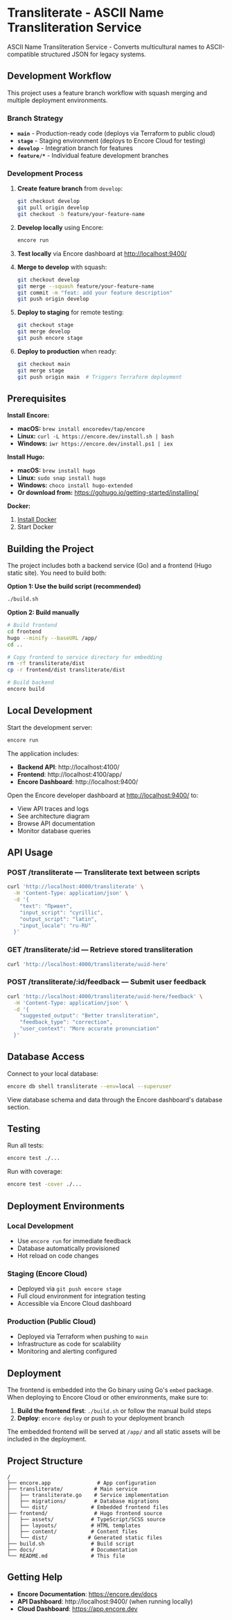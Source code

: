# Transliterate - ASCII Name Transliteration Service

ASCII Name Transliteration Service - Converts multicultural names to ASCII-compatible structured JSON for legacy systems.

## Development Workflow

This project uses a feature branch workflow with squash merging and multiple deployment environments.

### Branch Strategy

- **`main`** - Production-ready code (deploys via Terraform to public cloud)
- **`stage`** - Staging environment (deploys to Encore Cloud for testing)  
- **`develop`** - Integration branch for features
- **`feature/*`** - Individual feature development branches

### Development Process

1. **Create feature branch** from `develop`:
   ```bash
   git checkout develop
   git pull origin develop
   git checkout -b feature/your-feature-name
   ```

2. **Develop locally** using Encore:
   ```bash
   encore run
   ```

3. **Test locally** via Encore dashboard at [http://localhost:9400/](http://localhost:9400/)

4. **Merge to develop** with squash:
   ```bash
   git checkout develop
   git merge --squash feature/your-feature-name
   git commit -m "feat: add your feature description"
   git push origin develop
   ```

5. **Deploy to staging** for remote testing:
   ```bash
   git checkout stage
   git merge develop
   git push encore stage
   ```

6. **Deploy to production** when ready:
   ```bash
   git checkout main  
   git merge stage
   git push origin main  # Triggers Terraform deployment
   ```

## Prerequisites 

**Install Encore:**
- **macOS:** `brew install encoredev/tap/encore`
- **Linux:** `curl -L https://encore.dev/install.sh | bash`
- **Windows:** `iwr https://encore.dev/install.ps1 | iex`

**Install Hugo:**
- **macOS:** `brew install hugo`
- **Linux:** `sudo snap install hugo`
- **Windows:** `choco install hugo-extended`
- **Or download from:** https://gohugo.io/getting-started/installing/
  
**Docker:**
1. [Install Docker](https://docker.com)
2. Start Docker

## Building the Project

The project includes both a backend service (Go) and a frontend (Hugo static site). You need to build both:

**Option 1: Use the build script (recommended)**
```bash
./build.sh
```

**Option 2: Build manually**
```bash
# Build frontend
cd frontend
hugo --minify --baseURL /app/
cd ..

# Copy frontend to service directory for embedding
rm -rf transliterate/dist
cp -r frontend/dist transliterate/dist

# Build backend
encore build
```

## Local Development

Start the development server:

```bash
encore run
```

The application includes:
- **Backend API**: http://localhost:4100/
- **Frontend**: http://localhost:4100/app/
- **Encore Dashboard**: http://localhost:9400/

Open the Encore developer dashboard at [http://localhost:9400/](http://localhost:9400/) to:
- View API traces and logs
- See architecture diagram  
- Browse API documentation
- Monitor database queries

## API Usage

### POST /transliterate — Transliterate text between scripts

```bash
curl 'http://localhost:4000/transliterate' \
  -H 'Content-Type: application/json' \
  -d '{
    "text": "Привет",
    "input_script": "cyrillic",
    "output_script": "latin",
    "input_locale": "ru-RU"
  }'
```

### GET /transliterate/:id — Retrieve stored transliteration

```bash
curl 'http://localhost:4000/transliterate/uuid-here'
```

### POST /transliterate/:id/feedback — Submit user feedback

```bash
curl 'http://localhost:4000/transliterate/uuid-here/feedback' \
  -H 'Content-Type: application/json' \
  -d '{
    "suggested_output": "Better transliteration",
    "feedback_type": "correction",
    "user_context": "More accurate pronunciation"
  }'
```

## Database Access

Connect to your local database:

```bash
encore db shell transliterate --env=local --superuser
```

View database schema and data through the Encore dashboard's database section.

## Testing

Run all tests:
```bash
encore test ./...
```

Run with coverage:
```bash
encore test -cover ./...
```

## Deployment Environments

### Local Development
- Use `encore run` for immediate feedback
- Database automatically provisioned
- Hot reload on code changes

### Staging (Encore Cloud)
- Deployed via `git push encore stage`
- Full cloud environment for integration testing
- Accessible via Encore Cloud dashboard

### Production (Public Cloud)
- Deployed via Terraform when pushing to `main`
- Infrastructure as code for scalability
- Monitoring and alerting configured

## Deployment

The frontend is embedded into the Go binary using Go's `embed` package. When deploying to Encore Cloud or other environments, make sure to:

1. **Build the frontend first**: `./build.sh` or follow the manual build steps
2. **Deploy**: `encore deploy` or push to your deployment branch

The embedded frontend will be served at `/app/` and all static assets will be included in the deployment.

## Project Structure

```
/
├── encore.app               # App configuration
├── transliterate/          # Main service
│   ├── transliterate.go    # Service implementation
│   ├── migrations/         # Database migrations
│   └── dist/              # Embedded frontend files
├── frontend/               # Hugo frontend source
│   ├── assets/            # TypeScript/SCSS source
│   ├── layouts/           # HTML templates
│   ├── content/           # Content files
│   └── dist/             # Generated static files
├── build.sh               # Build script
├── docs/                  # Documentation
└── README.md              # This file
```

## Getting Help

- **Encore Documentation**: https://encore.dev/docs
- **API Dashboard**: http://localhost:9400/ (when running locally)
- **Cloud Dashboard**: https://app.encore.dev